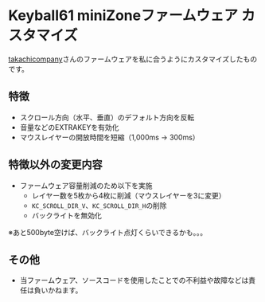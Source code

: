 # Keyball61 miniZoneファームウェア カスタマイズ

[takachicompany](https://zenn.dev/takashicompany/articles/69b87160cda4b9)さんのファームウェアを私に合うようにカスタマイズしたものです。

## 特徴

- スクロール方向（水平、垂直）のデフォルト方向を反転
- 音量などのEXTRAKEYを有効化
- マウスレイヤーの開放時間を短縮（1,000ms → 300ms）

## 特徴以外の変更内容

- ファームウェア容量削減のため以下を実施
  - レイヤー数を5枚から4枚に削減（マウスレイヤーを3に変更）
  - `KC_SCROLL_DIR_V`、`KC_SCROLL_DIR_H`の削除
  - バックライトを無効化

※あと500byte空けば、バックライト点灯くらいできるかも。。。

## その他

- 当ファームウェア、ソースコードを使用したことでの不利益や故障などは責任は負いかねます。
